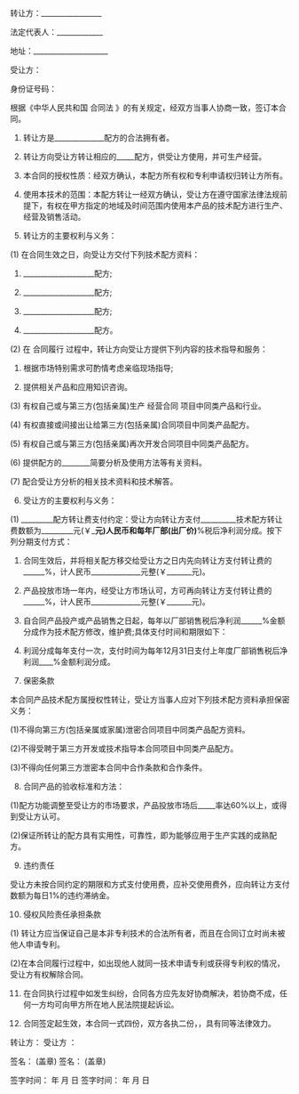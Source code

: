 
 


转让方：_________________


法定代表人：_____________


地址：_____________________


受让方：


身份证号码：


根据《中华人民共和国
合同法
》的有关规定，经双方当事人协商一致，签订本合同。


1. 转让方是______________配方的合法拥有者。


2. 转让方向受让方转让相应的_____配方，供受让方使用，并可生产经营。


3. 本合同的授权性质：经双方确认，本配方所有权和专利申请权归转让方所有。


4. 使用本技术的范围：本配方转让一经双方确认，受让方在遵守国家法律法规前提下，有权在甲方指定的地域及时间范围内使用本产品的技术配方进行生产、经营及销售活动。


5. 转让方的主要权利与义务：


(1) 在合同生效之日，向受让方交付下列技术配方资料：


1) ____________________配方;


2) ____________________配方;


3) ____________________配方;


4) ____________________配方。


(2) 在
合同履行
过程中，转让方向受让方提供下列内容的技术指导和服务：


1) 根据市场特别需求可酌情考虑亲临现场指导;


2) 提供相关产品和应用知识咨询。


(3) 有权自己或与第三方(包括亲属)生产
经营合同
项目中同类产品和行业。


(4) 有权直接或间接出让给第三方(包括亲属)合同项目中同类产品配方。


(5) 有权自己或与第三方(包括亲属)再次开发合同项目中同类产品配方。


(6) 提供配方的________简要分析及使用方法等有关资料。


(7) 配合受让方分析的相关技术资料和技术解答。


6. 受让方的主要权利与义务：


(1) _________配方转让费支付约定：受让方向转让方支付__________技术配方转让费数额为_________元(￥_______元)人民币和每年厂部(出厂价)______%税后净利润分成。按下列分期支付方式：


1) 合同生效后，并将相关配方移交给受让方之日内先向转让方支付转让费的______%，计人民币______________元整(￥_______元)。


2) 产品投放市场一年内，经受让方市场认可，方可再向转让方支付转让费的______%，计人民币______________元整(￥_______元)。


3) 自合同产品投产或产品销售之日起，每年以厂部销售税后净利润______%金额分成作为技术配方修改，维护费;具体支付时间和期限如下：


4) 利润分成每年支付一次，支付时间为每年12月31日支付上年度厂部销售税后净利润____%金额利润分成。


7. 保密条款


本合同产品技术配方属授权性转让，受让方当事人应对下列技术配方资料承担保密义务：


(1)不得向第三方(包括亲属或家属)泄密合同项目中同类产品配方资料。


(2)不得受聘于第三方开发或技术指导本合同项目中同类产品配方。


(3)不得向任何第三方泄密本合同中合作条款和合作条件。


8. 合同产品的验收标准和方法：


(1)配方功能调整至受让方的市场要求，产品投放市场后_____率达60%以上，或得到受让方认可。


(2)保证所转让的配方具有实用性，可靠性，即为能够应用于生产实践的成熟配方。


9. 违约责任


受让方未按合同约定的期限和方式支付使用费，应补交使用费外，应向转让方支付数额为每日1%的违约滞纳金。


10. 侵权风险责任承担条款


(1) 转让方应当保证自己是本非专利技术的合法所有者，而且在合同订立时尚未被他人申请专利。


(2)在本合同履行过程中，如出现他人就同一技术申请专利或获得专利权的情况，受让方有权解除合同。


11. 在合同执行过程中如发生纠纷，合同各方应先友好协商解决，若协商不成，任何一方均可向甲方所在地人民法院提起诉讼。


12. 合同签定起生效，本合同一式四份，双方各执二份，，具有同等法律效力。


转让方： 受让方 ：


签名： (盖章) 签名： (盖章)


签字时间： 年 月 日 签字时间： 年 月 日
 


 

 
 
 
 
 
  


  
 

  


  


  
 
 
 
 

